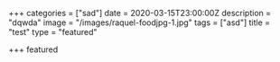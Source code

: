 +++
categories = ["sad"]
date = 2020-03-15T23:00:00Z
description = "dqwda"
image = "/images/raquel-foodjpg-1.jpg"
tags = ["asd"]
title = "test"
type = "featured"

+++
featured